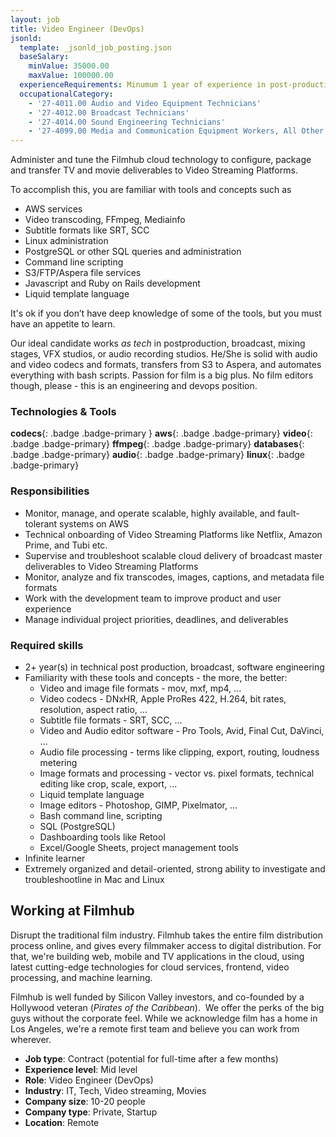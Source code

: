 ```yaml
---
layout: job
title: Video Engineer (DevOps)
jsonld:
  template: _jsonld_job_posting.json
  baseSalary:
    minValue: 35000.00
    maxValue: 100000.00
  experienceRequirements: Minumum 1 year of experience in post-production or video quality control
  occupationalCategory:
    - '27-4011.00 Audio and Video Equipment Technicians'
    - '27-4012.00 Broadcast Technicians'
    - '27-4014.00 Sound Engineering Technicians'
    - '27-4099.00 Media and Communication Equipment Workers, All Other'
---
```

Administer and tune the Filmhub cloud technology to configure, package and transfer TV and movie deliverables to Video Streaming Platforms.

To accomplish this, you are familiar with tools and concepts such as

* AWS services
* Video transcoding, FFmpeg, Mediainfo
* Subtitle formats like SRT, SCC
* Linux administration
* PostgreSQL or other SQL queries and administration
* Command line scripting
* S3/FTP/Aspera file services
* Javascript and Ruby on Rails development
* Liquid template language

It's ok if you don’t have deep knowledge of some of the tools, but you must have an appetite to learn.

Our ideal candidate works _as tech_ in postproduction, broadcast, mixing stages, VFX studios, or audio recording studios. He/She is solid with audio and video codecs and formats, transfers from S3 to Aspera, and automates everything with bash scripts. Passion for film is a big plus. No film editors though, please - this is an engineering and devops position.

### Technologies & Tools

**codecs**{: .badge .badge-primary }
**aws**{: .badge .badge-primary}
**video**{: .badge .badge-primary}
**ffmpeg**{: .badge .badge-primary}
**databases**{: .badge .badge-primary}
**audio**{: .badge .badge-primary}
**linux**{: .badge .badge-primary}

### Responsibilities

- Monitor, manage, and operate scalable, highly available, and fault-tolerant systems on AWS
- Technical onboarding of Video Streaming Platforms like Netflix, Amazon Prime, and Tubi etc.
- Supervise and troubleshoot scalable cloud delivery of broadcast master deliverables to Video Streaming Platforms
- Monitor, analyze and fix transcodes, images, captions, and metadata file formats
- Work with the development team to improve product and user experience
- Manage individual project priorities, deadlines, and deliverables

### Required skills

- 2+ year(s) in technical post production, broadcast, software engineering
- Familiarity with these tools and concepts - the more, the better:
  - Video and image file formats - mov, mxf, mp4, ...
  - Video codecs - DNxHR, Apple ProRes 422, H.264, bit rates, resolution, aspect ratio, ...
  - Subtitle file formats - SRT, SCC, ...
  - Video and Audio editor software - Pro Tools, Avid, Final Cut, DaVinci, ...
  - Audio file processing - terms like clipping, export, routing, loudness metering
  - Image formats and processing - vector vs. pixel formats, technical editing like crop, scale, export, ...
  - Liquid template language
  - Image editors - Photoshop, GIMP, Pixelmator, ...
  - Bash command line, scripting
  - SQL (PostgreSQL)
  - Dashboarding tools like Retool
  - Excel/Google Sheets, project management tools
- Infinite learner
- Extremely organized and detail-oriented, strong ability to investigate and troubleshootline in Mac and Linux

## Working at Filmhub

Disrupt the traditional film industry. Filmhub takes the entire film distribution process online, and gives every filmmaker access to digital distribution. For that, we're building web, mobile and TV applications in the cloud, using latest cutting-edge technologies for cloud services, frontend, video processing, and machine learning.

Filmhub is well funded by Silicon Valley investors, and co-founded by a Hollywood veteran (_Pirates of the Caribbean_).  We offer the perks of the big guys without the corporate feel. While we acknowledge film has a home in Los Angeles, we're a remote first team and believe you can work from wherever.

- **Job type**: Contract (potential for full-time after a few months)
- **Experience level**: Mid level
- **Role**: Video Engineer (DevOps)
- **Industry**: IT, Tech, Video streaming, Movies
- **Company size**: 10-20 people
- **Company type**: Private, Startup
- **Location**: Remote
